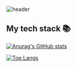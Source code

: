 ![header](https://capsule-render.vercel.app/api?type=waving&color=gradient&height=300&section=header&text=Good%20to%20see%20you%20%F0%9F%A4%97)

<h2> My tech stack 📚 </h2>

[![Anurag's GitHub stats](https://github-readme-stats.vercel.app/api?username=Juhwa-Lee)](https://github.com/anuraghazra/github-readme-stats)

[![Top Langs](https://github-readme-stats.vercel.app/api/top-langs/?username=Juhwa-Lee)](https://github.com/anuraghazra/github-readme-stats)
